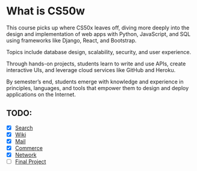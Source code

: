 # What is CS50w

This course picks up where CS50x leaves off, diving more deeply into the design and implementation of web apps with Python, JavaScript, and SQL using frameworks like Django, React, and Bootstrap.

Topics include database design, scalability, security, and user experience.

Through hands-on projects, students learn to write and use APIs, create interactive UIs, and leverage cloud services like GitHub and Heroku.

By semester’s end, students emerge with knowledge and experience in principles, languages, and tools that empower them to design and deploy applications on the Internet.

## TODO:
- [x] [Search](./Project0/)
- [x] [Wiki](./Project1/)
- [x] [Mail](./Project2/)
- [x] [Commerce](./Project3/)
- [x] [Network](./Project4/)
- [ ] [Final Project](./Final_Project/)
